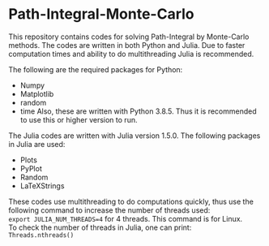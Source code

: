 # Path-Integral-Monte-Carlo
This repository contains codes for solving Path-Integral by Monte-Carlo methods. The codes are written in both Python and Julia. Due to faster computation times and ability to do multithreading Julia is recommended. 

The following are the required packages for Python:
* Numpy
* Matplotlib
* random
* time
Also, these are written with Python 3.8.5. Thus it is recommended to use this or higher version to run.

The Julia codes are written with Julia version 1.5.0. The following packages in Julia are used:
* Plots
* PyPlot
* Random
* LaTeXStrings

These codes use multithreading to do computations quickly, thus use the following command to increase the number of threads used:  
`export JULIA_NUM_THREADS=4`
for 4 threads. This command is for Linux.  
To check the number of threads in Julia, one can print:  
`Threads.nthreads()`

